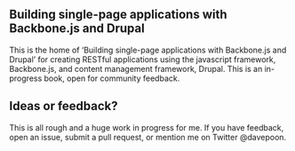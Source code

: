 <h2>Building single-page applications with Backbone.js and Drupal</h2>
This is the home of ‘Building single-page applications with Backbone.js and Drupal’ for creating RESTful applications using the javascript framework, Backbone.js, and content management framework, Drupal. This is an in-progress book, open for community feedback.

<h2>Ideas or feedback?</h2>
This is all rough and a huge work in progress for me. If you have feedback, open an issue, submit a pull request, or mention me on Twitter @davepoon.